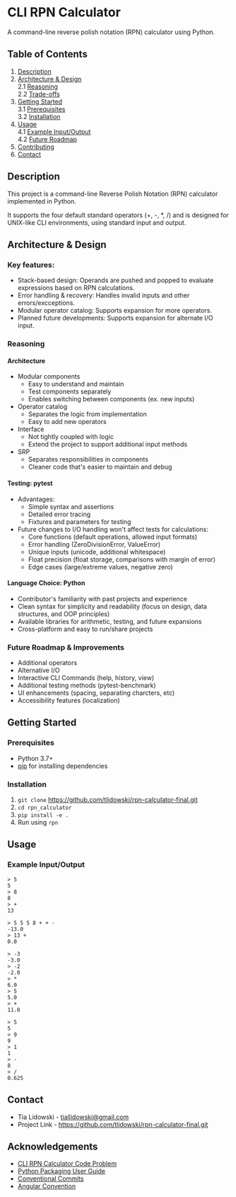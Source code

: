 # CLI RPN Calculator

A command-line reverse polish notation (RPN) calculator using Python.

## Table of Contents

1. [Description](#description)
2. [Architecture & Design](#architecture--design)  
   2.1 [Reasoning](#reasoning)  
   2.2 [Trade-offs](#trade-offs)
3. [Getting Started](#getting-started)  
   3.1 [Prerequisites](#prerequisites)  
   3.2 [Installation](#installation)
4. [Usage](#usage)  
   4.1 [Example Input/Output](#example-inputoutput)  
   4.2 [Future Roadmap](#future-roadmap)
5. [Contributing](#contributing)
6. [Contact](#contact)

## Description

This project is a command-line Reverse Polish Notation (RPN) calculator implemented in Python.

It supports the four default standard operators (+, -, \*, /) and is designed for UNIX-like CLI environments, using standard input and output.

## Architecture & Design

### Key features:

- Stack-based design: Operands are pushed and popped to evaluate expressions based on RPN calculations.
- Error handling & recovery: Handles invalid inputs and other errors/excceptions.
- Modular operator catalog: Supports expansion for more operators.
- Planned future developments: Supports expansion for alternate I/O input.

### Reasoning

#### Architecture

- Modular components
  - Easy to understand and maintain
  - Test components separately
  - Enables switching between components (ex. new inputs)
- Operator catalog
  - Separates the logic from implementation
  - Easy to add new operators
- Interface
  - Not tightly coupled with logic
  - Extend the project to support additional input methods
- SRP
  - Separates responsibilities in components
  - Cleaner code that's easier to maintain and debug

#### Testing: pytest

- Advantages:
  - Simple syntax and assertions
  - Detailed error tracing
  - Fixtures and parameters for testing
- Future changes to I/O handling won't affect tests for calculations:
  - Core functions (default operations, allowed input formats)
  - Error handling (ZeroDivisionError, ValueError)
  - Unique inputs (unicode, additional whitespace)
  - Float precision (float storage, comparisons with margin of error)
  - Edge cases (large/extreme values, negative zero)

#### Language Choice: Python

- Contributor's familiarity with past projects and experience
- Clean syntax for simplicity and readability (focus on design, data structures, and OOP principles)
- Available libraries for arithmetic, testing, and future expansions
- Cross-platform and easy to run/share projects

### Future Roadmap & Improvements

- Additional operators
- Alternative I/O
- Interactive CLI Commands (help, history, view)
- Additional testing methods (pytest-benchmark)
- UI enhancements (spacing, separating charcters, etc)
- Accessibility features (localization)

## Getting Started

### Prerequisites

- Python 3.7+
- [pip](https://pip.pypa.io/) for installing dependencies

### Installation

1. `git clone` https://github.com/tlidowski/rpn-calculator-final.git
2. `cd rpn_calculator`
3. `pip install -e .`
4. Run using `rpn`

## Usage

### Example Input/Output

```
> 5
5
> 8
8
> +
13
```

```
> 5 5 5 8 + + -
-13.0
> 13 +
0.0
```

```
> -3
-3.0
> -2
-2.0
> *
6.0
> 5
5.0
> +
11.0
```

```
> 5
5
> 9
9
> 1
1
> -
8
> /
0.625
```

## Contact

- Tia Lidowski - tiallidowski@gmail.com
- Project Link - https://github.com/tlidowski/rpn-calculator-final.git

## Acknowledgements

- [CLI RPN Calculator Code Problem](https://github.com/snap-mobile/take-home-exercise.git)
- [Python Packaging User Guide](https://packaging.python.org/en/latest/guides/writing-pyproject-toml/)
- [Conventional Commits](https://www.conventionalcommits.org/en/v1.0.0/)
- [Angular Convention](https://github.com/angular/angular/blob/22b96b9/CONTRIBUTING.md#-commit-message-guidelines)

